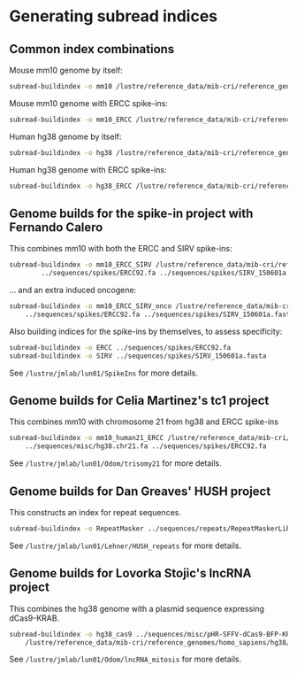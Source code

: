 # Generating subread indices

## Common index combinations

Mouse mm10 genome by itself:

```sh
subread-buildindex -o mm10 /lustre/reference_data/mib-cri/reference_genomes/mus_musculus/mm10/fasta/mmu.mm10.fa
```

Mouse mm10 genome with ERCC spike-ins:

```sh
subread-buildindex -o mm10_ERCC /lustre/reference_data/mib-cri/reference_genomes/mus_musculus/mm10/fasta/mmu.mm10.fa ../sequences/spikes/ERCC92.fa
```

Human hg38 genome by itself:

```sh
subread-buildindex -o hg38 /lustre/reference_data/mib-cri/reference_genomes/homo_sapiens/hg38/fasta/hsa.hg38.fa
```

Human hg38 genome with ERCC spike-ins:

```sh
subread-buildindex -o hg38_ERCC /lustre/reference_data/mib-cri/reference_genomes/homo_sapiens/hg38/fasta/hsa.hg38.fa ../sequences/spikes/ERCC92.fa
```

## Genome builds for the spike-in project with Fernando Calero

This combines mm10 with both the ERCC and SIRV spike-ins:

```sh
subread-buildindex -o mm10_ERCC_SIRV /lustre/reference_data/mib-cri/reference_genomes/mus_musculus/mm10/fasta/mmu.mm10.fa \
        ../sequences/spikes/ERCC92.fa ../sequences/spikes/SIRV_150601a.fasta 
```

... and an extra induced oncogene:

```sh
subread-buildindex -o mm10_ERCC_SIRV_onco /lustre/reference_data/mib-cri/reference_genomes/mus_musculus/mm10/fasta/mmu.mm10.fa \
	../sequences/spikes/ERCC92.fa ../sequences/spikes/SIRV_150601a.fasta ../sequences/misc/CBFB-MYH11-mcherry.fa
```

Also building indices for the spike-ins by themselves, to assess specificity:

```sh
subread-buildindex -o ERCC ../sequences/spikes/ERCC92.fa 
subread-buildindex -o SIRV ../sequences/spikes/SIRV_150601a.fasta
```

See `/lustre/jmlab/lun01/SpikeIns` for more details.

## Genome builds for Celia Martinez's tc1 project

This combines mm10 with chromosome 21 from hg38 and ERCC spike-ins

```sh
subread-buildindex -o mm10_human21_ERCC /lustre/reference_data/mib-cri/reference_genomes/mus_musculus/mm10/fasta/mmu.mm10.fa \
	../sequences/misc/hg38.chr21.fa ../sequences/spikes/ERCC92.fa
```

See `/lustre/jmlab/lun01/Odom/trisomy21` for more details.

## Genome builds for Dan Greaves' HUSH project 

This constructs an index for repeat sequences.

```sh
subread-buildindex -o RepeatMasker ../sequences/repeats/RepeatMaskerLib.fasta
```

See `/lustre/jmlab/lun01/Lehner/HUSH_repeats` for more details.

## Genome builds for Lovorka Stojic's lncRNA project

This combines the hg38 genome with a plasmid sequence expressing dCas9-KRAB.

```sh
subread-buildindex -o hg38_cas9 ../sequences/misc/pHR-SFFV-dCas9-BFP-KRAB.fa \
    /lustre/reference_data/mib-cri/reference_genomes/homo_sapiens/hg38/fasta/hsa.hg38.fa
```

See `/lustre/jmlab/lun01/Odom/lncRNA_mitosis` for more details.

